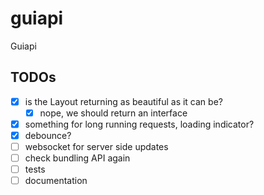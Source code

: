# guiapi
Guiapi

## TODOs

- [x] is the Layout returning as beautiful as it can be?
  - [x] nope, we should return an interface 
- [x] something for long running requests, loading indicator?
- [x] debounce?
- [ ] websocket for server side updates
- [ ] check bundling API again
- [ ] tests
- [ ] documentation
